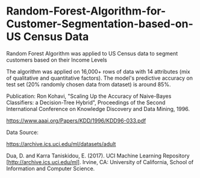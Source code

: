 # Random-Forest-Algorithm-for-Customer-Segmentation-based-on-US Census Data

Random Forest Algorithm was applied to US Census data to segment customers based on their Income Levels

The algorithm was applied on 16,000+ rows of data with 14 attributes (mix of qualitative and quantitative factors). 
The model's predictive accuracy on test set (20% randomly chosen data from dataset) is around 85%.

Publication: Ron Kohavi, "Scaling Up the Accuracy of Naive-Bayes Classifiers: a Decision-Tree Hybrid", Proceedings of the Second International Conference on Knowledge Discovery and Data Mining, 1996.

https://www.aaai.org/Papers/KDD/1996/KDD96-033.pdf

Data Source: 

https://archive.ics.uci.edu/ml/datasets/adult

Dua, D. and Karra Taniskidou, E. (2017). UCI Machine Learning Repository [http://archive.ics.uci.edu/ml]. Irvine, CA: University of California, School of Information and Computer Science.
